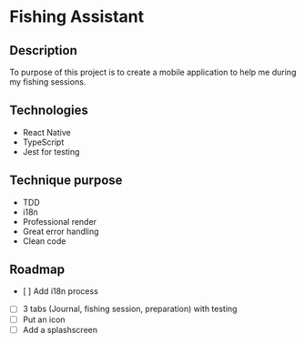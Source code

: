 # Fishing Assistant

## Description

To purpose of this project is to create a mobile application to help me during my fishing sessions.

## Technologies

- React Native
- TypeScript
- Jest for testing

## Technique purpose

- TDD
- i18n
- Professional render
- Great error handling
- Clean code

## Roadmap

- [ ] Add i18n process
- [ ] 3 tabs (Journal, fishing session, preparation) with testing
- [ ] Put an icon
- [ ] Add a splashscreen
